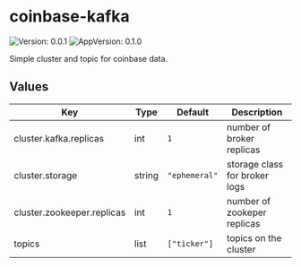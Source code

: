 # coinbase-kafka

![Version: 0.0.1](https://img.shields.io/badge/Version-0.0.1-informational?style=flat-square) ![AppVersion: 0.1.0](https://img.shields.io/badge/AppVersion-0.1.0-informational?style=flat-square)

Simple cluster and topic for coinbase data.

## Values

| Key | Type | Default | Description |
|-----|------|---------|-------------|
| cluster.kafka.replicas | int | `1` | number of broker replicas |
| cluster.storage | string | `"ephemeral"` | storage class for broker logs |
| cluster.zookeeper.replicas | int | `1` | number of zookeper replicas |
| topics | list | `["ticker"]` | topics on the cluster |

